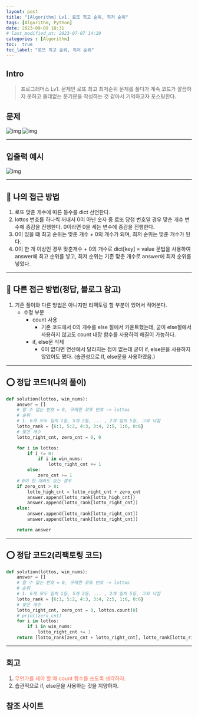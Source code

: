 ```yaml
---
layout: post
title: "[Algorithm] Lv1. 로또 최고 순위, 최저 순위"
tags: [Algorithm, Python]
date: 2023-09-09 10:31
# last_modified_at: 2023-07-07 14:29
categories : [Algorithm]
toc:  true
toc_label: "로또 최고 순위, 최저 순위"
---
```


## Intro
> 프로그래머스 Lv1. 문제인 로또 최고 최저순위 문제를 풀다가 계속 코드가 깔끔하지 못하고 쓸데없는 분기문을 작성하는 것 같아서 기억하고자 포스팅한다.

## 문제

![img](https://user-images.githubusercontent.com/112313165/266749313-f7a51184-7223-44ca-96f4-ef21eb6b05de.png)
![img](https://user-images.githubusercontent.com/112313165/266749317-7616bc01-3313-4d15-8b3f-5da869a0cc9e.png)

---
## 입출력 예시

![img](https://user-images.githubusercontent.com/112313165/266749318-fba60988-c81a-4cbd-b05a-26022730cefc.png)

---
## 🥸 나의 접근 방법
1. 로또 맞춘 개수에 따른 등수를 dict 선언한다.
2. lottos 번호를 하나씩 꺼내서 0이 아닌 숫자 중 로또 당첨 번호일 경우 맞춘 개수 변수에 증감을 진행한다. 0이라면 0을 세는 변수에 증감을 진행한다.
3. 0이 있을 떄 최고 순위는 맞춘 개수 + 0의 개수가 되며, 최저 순위는 맞춘 개수가 된다.
4. 0이 한 개 이상인 경우 맞춘개수 + 0의 개수로 dict[key] = value 문법을 사용하여 answer에 최고 순위를 넣고, 최저 순위는 기존 맞춘 개수로 answer에 최저 순위를 넣었다.

---

## 🤩 다른 접근 방법(정답, 블로그 참고)
1. 기존 풀이와 다른 방법은 아니지만 리팩토링 할 부분이 있어서 적어본다.
   - 수정 부분
     - count 사용
       - 기존 코드에서 0의 개수를 else 절에서 카운트했는데, 굳이 else절에서 사용하지 않고도 count 내장 함수를 사용하여 해결이 가능하다.
     - if, else문 삭제
       - 0이 없다면 연산에서 달라지는 점이 없는데 굳이 if, else문을 사용하지 않았어도 됐다. (습관성으로 If, else문을 사용하였음.)



--- 
## ⭕️ 정답 코드1(나의 풀이)

```python
def solution(lottos, win_nums):
    answer = []
    # 알 수 없는 번호 = 0, 구매한 로또 번호 -> lottos
    # 순위
    # 1. 6개 모두 일치 1등, 5개 2등, ... , 2개 일치 5등, 그외 낙첨
    lotto_rank = {6:1, 5:2, 4:3, 3:4, 2:5, 1:6, 0:6}
    # 맞은 개수
    lotto_right_cnt, zero_cnt = 0, 0

    for i in lottos:
        if i != 0:
            if i in win_nums:
                lotto_right_cnt += 1
        else:
            zero_cnt += 1
    # 0이 한 개라도 있는 경우
    if zero_cnt > 0:
        lotto_high_cnt = lotto_right_cnt + zero_cnt
        answer.append(lotto_rank[lotto_high_cnt])
        answer.append(lotto_rank[lotto_right_cnt])
    else:
        answer.append(lotto_rank[lotto_right_cnt])
        answer.append(lotto_rank[lotto_right_cnt])

    return answer
```
---

## ⭕️ 정답 코드2(리팩토링 코드)

```python
def solution(lottos, win_nums):
    answer = []
    # 알 수 없는 번호 = 0, 구매한 로또 번호 -> lottos
    # 순위
    # 1. 6개 모두 일치 1등, 5개 2등, ... , 2개 일치 5등, 그외 낙첨
    lotto_rank = {6:1, 5:2, 4:3, 3:4, 2:5, 1:6, 0:6}
    # 맞은 개수
    lotto_right_cnt, zero_cnt = 0, lottos.count(0)
    # print(zero_cnt)
    for i in lottos:
        if i in win_nums:
            lotto_right_cnt += 1 
    return [lotto_rank[zero_cnt + lotto_right_cnt], lotto_rank[lotto_right_cnt]]
```
--- 

## 회고

1. <span style ="color:#FF6347">무언가를 세야 할 때 count 함수를  쓰도록 생각하자.</span>
2. 습관적으로 if, else문을 사용하는 것을 지양하자.




## 참조 사이트


